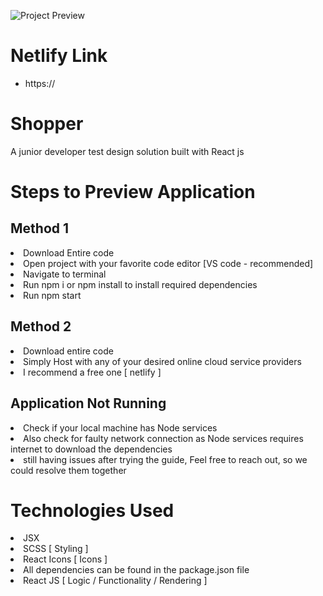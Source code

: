 ![Project Preview](Projectpreview.png)

# Netlify Link

- https://

# Shopper

A junior developer test design solution built with React js

# Steps to Preview Application

## Method 1

<li> Download Entire code
<li> Open project with your favorite code editor [VS code - recommended]
<li> Navigate to terminal
<li> Run npm i or npm install to install required dependencies 
<li> Run npm start

## Method 2

<li> Download entire code
<li> Simply Host with any of your desired  online cloud service providers 
<li> I recommend a free one [ netlify ]

## Application Not Running

<li> Check if your local machine has Node services
<li> Also check for faulty network connection as Node services requires internet to download the dependencies
<li> still having issues after trying the guide, Feel free to reach out, so we could resolve them together
  
# Technologies Used <br>
<li> JSX
<li> SCSS [ Styling ]
<li> React Icons [ Icons ]
<li> All dependencies can be found in the package.json file
<li> React JS [ Logic / Functionality / Rendering ]
